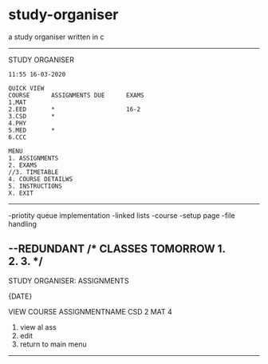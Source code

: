 # study-organiser
a study organiser written in c

----------------------------------

STUDY ORGANISER     

    11:55 16-03-2020

    QUICK VIEW
    COURSE      ASSIGNMENTS DUE      EXAMS
    1.MAT       
    2.EED       *                    16-2
    3.CSD       *
    4.PHY
    5.MED       *
    6.CCC

    MENU
    1. ASSIGNMENTS
    2. EXAMS
    //3. TIMETABLE
    4. COURSE DETAILWS
    5. INSTRUCTIONS
    X. EXIT

----------------------------------------------------------------------------------------------------------------------------------------------------------------------------

-priotity queue implementation
-linked lists
-course 
-setup page
-file handling

--REDUNDANT
    /*
    CLASSES TOMORROW
    1.                      
    2.
    3.
    */
---------------------------------------------------------------------
STUDY ORGANISER: ASSIGNMENTS

{DATE}

VIEW
COURSE ASSIGNMENTNAME
CSD    2
MAT    4

1. view al ass
2. edit
3. return to main menu

----------------------------------------------------------------------


